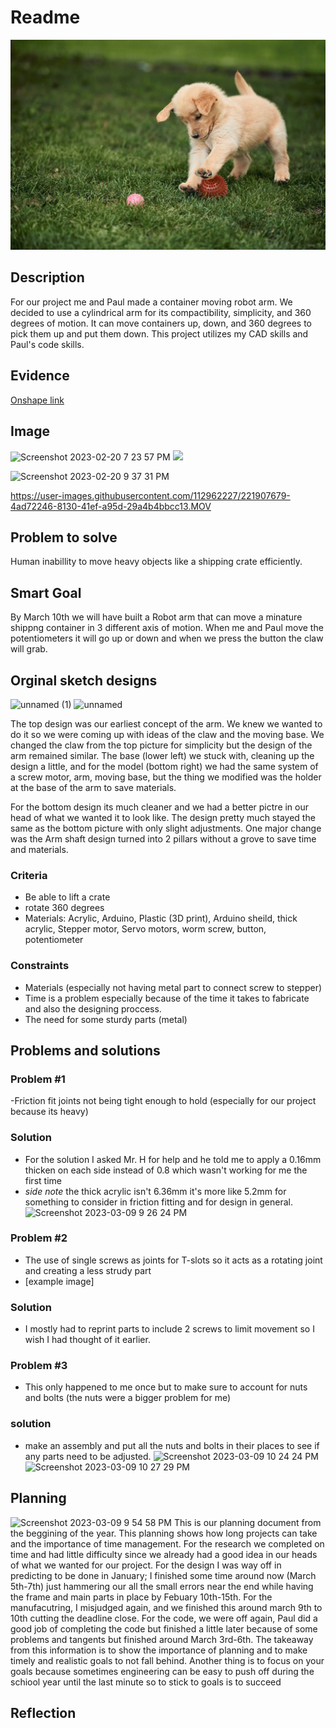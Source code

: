 # Readme
![photo](https://github.com/Pweder69/RobotArm/blob/master/media/Pasted%20image%2020221009214700.jpeg)

## Description
For our project me and Paul made a container moving robot arm. We decided to use a cylindrical arm for its compactibility, simplicity, and 360 degrees of motion. It can move containers up, down, and 360 degrees to pick them up and put them down. This project utilizes my CAD skills and Paul's code skills.

## Evidence
[Onshape link](https://cvilleschools.onshape.com/documents/76a12370002b4e158dc0ff90/w/c6fda5d17cd50b6392bebcc0/e/56504ddeac2f6499c6a38d30)

## Image 
![Screenshot 2023-02-20 7 23 57 PM](https://user-images.githubusercontent.com/112962227/220508171-789f33d6-3d0f-4e3b-8c73-03659eae5918.png)
<img src="https://user-images.githubusercontent.com/112962227/220508171-789f33d6-3d0f-4e3b-8c73-03659eae5918.png" width =300>

![Screenshot 2023-02-20 9 37 31 PM](https://user-images.githubusercontent.com/112962227/220508196-492cb181-0eec-4735-85d5-0e812b9c224c.png)

https://user-images.githubusercontent.com/112962227/221907679-4ad72246-8130-41ef-a95d-29a4b4bbcc13.MOV

## Problem to solve 
Human inabillity to move heavy objects like a shipping crate efficiently.

## Smart Goal
By March 10th we will have built a Robot arm that can move a minature shippng container in 3 different axis of motion. When me and Paul move the potentiometers it will go up or down and when we press the button the claw will grab.

## Orginal sketch designs 
![unnamed (1)](https://user-images.githubusercontent.com/112962227/221909583-b4812a45-8270-4bb2-bca7-dd40fa3ed047.jpg)
![unnamed](https://user-images.githubusercontent.com/112962227/221909623-b5bfc9a7-7264-4542-a661-e37b09235afd.jpg)

The top design was our earliest concept of the arm. We knew we wanted to do it so we were coming up with ideas of the claw and the moving base. We changed the claw from the top picture for simplicity but the design of the arm remained similar. The base (lower left) we stuck with, cleaning up the design a little, and for the model (bottom right) we had the same system of a screw motor, arm, moving base, but the thing we modified was the holder at the base of the arm to save materials.

For the bottom design its much cleaner and we had a better pictre in our head of what we wanted it to look like. The design pretty much stayed the same as the bottom picture with only slight adjustments. One major change was the Arm shaft design turned into 2 pillars without a grove to save time and materials. 

### Criteria
- Be able to lift a crate
- rotate 360 degrees
- Materials: Acrylic, Arduino, Plastic (3D print), Arduino sheild, thick acrylic, Stepper motor, Servo motors, worm screw, button, potentiometer

### Constraints
- Materials (especially not having metal part to connect screw to stepper)
- Time is a problem especially because of the time it takes to fabricate and also the designing proccess.
- The need for some sturdy parts (metal)

## Problems and solutions 
### Problem #1
-Friction fit joints not being tight enough to hold (especially for our project because its heavy) 
### Solution
- For the solution I asked Mr. H for help and he told me to apply a 0.16mm thicken on each side instead of 0.8 which wasn't working for me the first time
- *side note* the thick acrylic isn't 6.36mm it's more like 5.2mm for something to consider in friction fitting and for design in general.
![Screenshot 2023-03-09 9 26 24 PM](https://user-images.githubusercontent.com/112962227/224207791-4d8dc2de-40ca-42e0-ae4e-e34db5d60903.png)
### Problem #2
- The use of single screws as joints for T-slots so it acts as a rotating joint and creating a less strudy part
- [example image]
### Solution
- I mostly had to reprint parts to include 2 screws to limit movement so I wish I had thought of it earlier. 
### Problem #3 
- This only happened to me once but to make sure to account for nuts and bolts (the nuts were a bigger problem for me)
### solution
- make an assembly and put all the nuts and bolts in their places to see if any parts need to be adjusted. 
![Screenshot 2023-03-09 10 24 24 PM](https://user-images.githubusercontent.com/112962227/224216107-c763dadc-23d7-4424-bb5a-55187e41f26c.png)
![Screenshot 2023-03-09 10 27 29 PM](https://user-images.githubusercontent.com/112962227/224216129-97964931-9295-43eb-828d-bba1562986fb.png)

## Planning
![Screenshot 2023-03-09 9 54 58 PM](https://user-images.githubusercontent.com/112962227/224216448-c4a5e8c4-28d0-42d7-9ec5-61374700cde5.png)
This is our planning document from the beggining of the year. This planning shows how long projects can take and the importance of time management. For the research we completed on time and had little difficulty since we already had a good idea in our heads of what we wanted for our project. For the design I was way off in predicting to be done in January; I finished some time around now (March 5th-7th) just hammering our all the small errors near the end while having the frame and main parts in place by Febuary 10th-15th. For the manufacutring, I misjudged again, and we finished this around march 9th to 10th cutting the deadline close. For the code, we were off again, Paul did a good job of completing the code but finished a little later because of some problems and tangents but finished around March 3rd-6th. The takeaway from this information is to show the importance of planning and to make timely and realistic goals to not fall behind. Another thing is to focus on your goals because sometimes engineering can be easy to push off during the schiool year until the last minute so to stick to goals is to succeed

## Reflection
